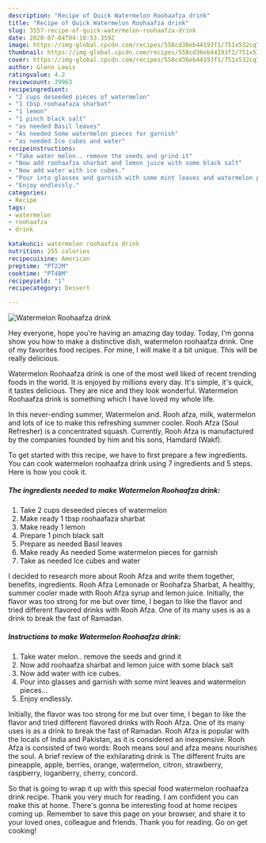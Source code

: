 ```yaml
---
description: "Recipe of Quick Watermelon Roohaafza drink"
title: "Recipe of Quick Watermelon Roohaafza drink"
slug: 3557-recipe-of-quick-watermelon-roohaafza-drink
date: 2020-07-04T04:10:53.359Z
image: https://img-global.cpcdn.com/recipes/558cd36eb44193f1/751x532cq70/watermelon-roohaafza-drink-recipe-main-photo.jpg
thumbnail: https://img-global.cpcdn.com/recipes/558cd36eb44193f1/751x532cq70/watermelon-roohaafza-drink-recipe-main-photo.jpg
cover: https://img-global.cpcdn.com/recipes/558cd36eb44193f1/751x532cq70/watermelon-roohaafza-drink-recipe-main-photo.jpg
author: Glenn Lewis
ratingvalue: 4.2
reviewcount: 39963
recipeingredient:
- "2 cups deseeded pieces of watermelon"
- "1 tbsp roohaafaza sharbat"
- "1 lemon"
- "1 pinch black salt"
- "as needed Basil leaves"
- "As needed Some watermelon pieces for garnish"
- "as needed Ice cubes and water"
recipeinstructions:
- "Take water melon.. remove the seeds and grind it"
- "Now add roohaafza sharbat and lemon juice with some black salt"
- "Now add water with ice cubes."
- "Pour into glasses and garnish with some mint leaves and watermelon pieces..."
- "Enjoy endlessly."
categories:
- Recipe
tags:
- watermelon
- roohaafza
- drink

katakunci: watermelon roohaafza drink 
nutrition: 255 calories
recipecuisine: American
preptime: "PT22M"
cooktime: "PT48M"
recipeyield: "1"
recipecategory: Dessert

---
```



![Watermelon Roohaafza drink](https://img-global.cpcdn.com/recipes/558cd36eb44193f1/751x532cq70/watermelon-roohaafza-drink-recipe-main-photo.jpg)

Hey everyone, hope you're having an amazing day today. Today, I'm gonna show you how to make a distinctive dish, watermelon roohaafza drink. One of my favorites food recipes. For mine, I will make it a bit unique. This will be really delicious.

Watermelon Roohaafza drink is one of the most well liked of recent trending foods in the world. It is enjoyed by millions every day. It's simple, it's quick, it tastes delicious. They are nice and they look wonderful. Watermelon Roohaafza drink is something which I have loved my whole life.

In this never-ending summer, Watermelon and. Rooh afza, milk, watermelon and lots of ice to make this refreshing summer cooler. Rooh Afza (Soul Refresher) is a concentrated squash. Currently, Rooh Afza is manufactured by the companies founded by him and his sons, Hamdard (Wakf).


To get started with this recipe, we have to first prepare a few ingredients. You can cook watermelon roohaafza drink using 7 ingredients and 5 steps. Here is how you cook it.

<!--inarticleads1-->

##### The ingredients needed to make Watermelon Roohaafza drink:

1. Take 2 cups deseeded pieces of watermelon
1. Make ready 1 tbsp roohaafaza sharbat
1. Make ready 1 lemon
1. Prepare 1 pinch black salt
1. Prepare as needed Basil leaves
1. Make ready As needed Some watermelon pieces for garnish
1. Take as needed Ice cubes and water


I decided to research more about Rooh Afza and write them together, benefits, ingredients. Rooh Afza Lemonade or Roohafza Sharbat, A healthy, summer cooler made with Rooh Afza syrup and lemon juice. Initially, the flavor was too strong for me but over time, I began to like the flavor and tried different flavored drinks with Rooh Afza. One of its many uses is as a drink to break the fast of Ramadan. 

<!--inarticleads2-->

##### Instructions to make Watermelon Roohaafza drink:

1. Take water melon.. remove the seeds and grind it
1. Now add roohaafza sharbat and lemon juice with some black salt
1. Now add water with ice cubes.
1. Pour into glasses and garnish with some mint leaves and watermelon pieces...
1. Enjoy endlessly.


Initially, the flavor was too strong for me but over time, I began to like the flavor and tried different flavored drinks with Rooh Afza. One of its many uses is as a drink to break the fast of Ramadan. Rooh Afza is popular with the locals of India and Pakistan, as it is considered an inexpensive. Rooh Afza is consisted of two words: Rooh means soul and afza means nourishes the soul. A brief review of the exhilarating drink is The different fruits are pineapple, apple, berries, orange, watermelon, citron, strawberry, raspberry, loganberry, cherry, concord. 

So that is going to wrap it up with this special food watermelon roohaafza drink recipe. Thank you very much for reading. I am confident you can make this at home. There's gonna be interesting food at home recipes coming up. Remember to save this page on your browser, and share it to your loved ones, colleague and friends. Thank you for reading. Go on get cooking!
